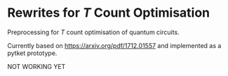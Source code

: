 # Rewrites for $T$ Count Optimisation

Preprocessing for $T$ count optimisation of quantum circuits.

Currently based on https://arxiv.org/pdf/1712.01557 and implemented as a pytket prototype.

NOT WORKING YET
